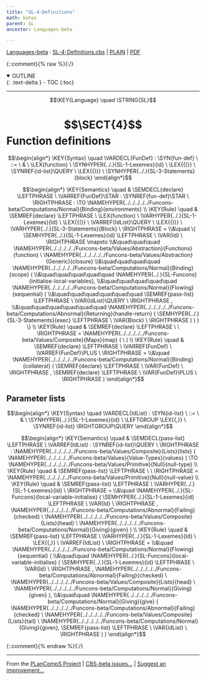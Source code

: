 ```yaml
---
title: "SL-4-Definitions"
math: katex
parent: SL
ancestor: Languages-beta

---
```

[Languages-beta] : [SL-4-Definitions.cbs] \| [PLAIN] \| [PDF]

{::comment}{% raw %}{:/}
<details open markdown="block">
  <summary>
    OUTLINE
  </summary>
  {: .text-delta }
- TOC
{:toc}
</details>


----

$$\KEY{Language} \quad \STRING{SL}$$

# $$\SECT{4}$$ Function definitions
           


$$\begin{align*}
  \KEY{Syntax} \quad
    \VARDECL{FunDef} : \SYN{fun-def}
      \ ::= \ & \
      \LEX{function} \ \SYNHYPER{../.}{SL-1-Lexemes}{id} \ \LEX{{(}} \ \SYNREF{id-list}\QUERY \ \LEX{{)}} \ \SYNHYPER{../.}{SL-3-Statements}{block}
\end{align*}$$

$$\begin{align*}
  \KEY{Semantics} \quad
  & \SEMDECL{declare} \LEFTPHRASE \ \VARREF{FunDef}\STAR : \SYNREF{fun-def}\STAR \ \RIGHTPHRASE  
    :  \TO \NAMEHYPER{../../../../../Funcons-beta/Computations/Normal}{Binding}{environments} 
\\
  \KEY{Rule} \quad
    & \SEMREF{declare} \LEFTPHRASE \
                            \LEX{function} \ \VARHYPER{../.}{SL-1-Lexemes}{Id} \ \LEX{{(}} \ \VARREF{IdList}\QUERY \ \LEX{{)}} \ \VARHYPER{../.}{SL-3-Statements}{Block} \
                          \RIGHTPHRASE  = \\&\quad
      \{ \SEMHYPER{../.}{SL-1-Lexemes}{id} \LEFTPHRASE \
                               \VAR{Id} \
                             \RIGHTPHRASE  \mapsto \\&\quad\quad\quad
           \NAMEHYPER{../../../../../Funcons-beta/Values/Abstraction}{Functions}{function} \ 
             \NAMEHYPER{../../../../../Funcons-beta/Values/Abstraction}{Generic}{closure} \\&\quad\quad\quad\quad 
               \NAMEHYPER{../../../../../Funcons-beta/Computations/Normal}{Binding}{scope}
                 ( \\&\quad\quad\quad\quad\quad \NAMEHYPER{../.}{SL-Funcons}{initialise-local-variables}, \\&\quad\quad\quad\quad\quad
                        \NAMEHYPER{../../../../../Funcons-beta/Computations/Normal}{Flowing}{sequential}
                         ( \\&\quad\quad\quad\quad\quad\quad \SEMREF{pass-list} \LEFTPHRASE \
                                                     \VAR{IdList}\QUERY \
                                                   \RIGHTPHRASE , \\&\quad\quad\quad\quad\quad\quad
                                \NAMEHYPER{../../../../../Funcons-beta/Computations/Abnormal}{Returning}{handle-return}
                                 (  \SEMHYPER{../.}{SL-3-Statements}{exec} \LEFTPHRASE \
                                                             \VAR{Block} \
                                                           \RIGHTPHRASE  ) ) ) \}
\\
  \KEY{Rule} \quad
    & \SEMREF{declare} \LEFTPHRASE \
                             \
                          \RIGHTPHRASE  = 
      \NAMEHYPER{../../../../../Funcons-beta/Values/Composite}{Maps}{map}
        (   \  )
\\
  \KEY{Rule} \quad
    & \SEMREF{declare} \LEFTPHRASE \
                            \VARREF{FunDef} \ \VARREF{FunDef}\PLUS \
                          \RIGHTPHRASE  = \\&\quad
      \NAMEHYPER{../../../../../Funcons-beta/Computations/Normal}{Binding}{collateral}
        (  \SEMREF{declare} \LEFTPHRASE \
                                    \VAR{FunDef} \
                                  \RIGHTPHRASE , 
               \SEMREF{declare} \LEFTPHRASE \
                                    \VAR{FunDef}\PLUS \
                                  \RIGHTPHRASE  )
\end{align*}$$

## Parameter lists
               


$$\begin{align*}
  \KEY{Syntax} \quad
    \VARDECL{IdList} : \SYN{id-list}
      \ ::= \ & \
      \SYNHYPER{../.}{SL-1-Lexemes}{id} \ \LEFTGROUP \LEX{{,}} \ \SYNREF{id-list} \RIGHTGROUP\QUERY
\end{align*}$$

$$\begin{align*}
  \KEY{Semantics} \quad
  & \SEMDECL{pass-list} \LEFTPHRASE \ \VARREF{IdList} : \SYNREF{id-list}\QUERY \ \RIGHTPHRASE  
    : \NAMEHYPER{../../../../../Funcons-beta/Values/Composite}{Lists}{lists}
        (  \NAMEHYPER{../../../../../Funcons-beta/Values}{Value-Types}{values} ) \TO \NAMEHYPER{../../../../../Funcons-beta/Values/Primitive}{Null}{null-type} 
\\
  \KEY{Rule} \quad
    & \SEMREF{pass-list} \LEFTPHRASE \
                             \
                          \RIGHTPHRASE  = 
      \NAMEHYPER{../../../../../Funcons-beta/Values/Primitive}{Null}{null-value}
\\
  \KEY{Rule} \quad
    & \SEMREF{pass-list} \LEFTPHRASE \
                            \VARHYPER{../.}{SL-1-Lexemes}{Id} \
                          \RIGHTPHRASE  = \\&\quad
      \NAMEHYPER{../.}{SL-Funcons}{local-variable-initialise}
        (  \SEMHYPER{../.}{SL-1-Lexemes}{id} \LEFTPHRASE \
                                    \VAR{Id} \
                                  \RIGHTPHRASE , 
               \NAMEHYPER{../../../../../Funcons-beta/Computations/Abnormal}{Failing}{checked} \ 
                \NAMEHYPER{../../../../../Funcons-beta/Values/Composite}{Lists}{head} \ 
                  \NAMEHYPER{../../../../../Funcons-beta/Computations/Normal}{Giving}{given} )
\\
  \KEY{Rule} \quad
    & \SEMREF{pass-list} \LEFTPHRASE \
                            \VARHYPER{../.}{SL-1-Lexemes}{Id} \ \LEX{{,}} \ \VARREF{IdList} \
                          \RIGHTPHRASE  = \\&\quad
      \NAMEHYPER{../../../../../Funcons-beta/Computations/Normal}{Flowing}{sequential}
        ( \\&\quad\quad \NAMEHYPER{../.}{SL-Funcons}{local-variable-initialise}
                (  \SEMHYPER{../.}{SL-1-Lexemes}{id} \LEFTPHRASE \
                                            \VAR{Id} \
                                          \RIGHTPHRASE , 
                       \NAMEHYPER{../../../../../Funcons-beta/Computations/Abnormal}{Failing}{checked} \ 
                        \NAMEHYPER{../../../../../Funcons-beta/Values/Composite}{Lists}{head} \ 
                          \NAMEHYPER{../../../../../Funcons-beta/Computations/Normal}{Giving}{given} ), \\&\quad\quad
               \NAMEHYPER{../../../../../Funcons-beta/Computations/Normal}{Giving}{give}
                (  \NAMEHYPER{../../../../../Funcons-beta/Computations/Abnormal}{Failing}{checked} \ 
                        \NAMEHYPER{../../../../../Funcons-beta/Values/Composite}{Lists}{tail} \ 
                          \NAMEHYPER{../../../../../Funcons-beta/Computations/Normal}{Giving}{given}, 
                       \SEMREF{pass-list} \LEFTPHRASE \
                                            \VAR{IdList} \
                                          \RIGHTPHRASE  ) )
\end{align*}$$



[Funcons-beta]: /CBS-beta/math/Funcons-beta
  "FUNCONS-BETA"
[Unstable-Funcons-beta]: /CBS-beta/math/Unstable-Funcons-beta
  "UNSTABLE-FUNCONS-BETA"
[Languages-beta]: /CBS-beta/math/Languages-beta
  "LANGUAGES-BETA"
[Unstable-Languages-beta]: /CBS-beta/math/Unstable-Languages-beta
  "UNSTABLE-LANGUAGES-BETA"
[CBS-beta]: /CBS-beta
  "CBS-BETA"
[SL-4-Definitions.cbs]: https://github.com/plancomps/CBS-beta/blob/master/Languages-beta/SL/SL-cbs/SL/SL-4-Definitions/SL-4-Definitions.cbs
  "CBS SOURCE FILE ON GITHUB"
[PLAIN]: /CBS-beta/docs/Languages-beta/SL/SL-cbs/SL/SL-4-Definitions
  "CBS SOURCE WEB PAGE"
 [PRETTY]: /CBS-beta/math/Languages-beta/SL/SL-cbs/SL/SL-4-Definitions
  "CBS-KATEX WEB PAGE"
[PDF]: /CBS-beta/math/Languages-beta/SL/SL-cbs/SL/SL-4-Definitions/SL-4-Definitions.pdf
  "CBS-LATEX PDF FILE"
[PLanCompS Project]: https://plancomps.github.io
  "PROGRAMMING LANGUAGE COMPONENTS AND SPECIFICATIONS PROJECT HOME PAGE"
{::comment}{% endraw %}{:/}


____

From the [PLanCompS Project] | [CBS-beta issues...] | [Suggest an improvement...]

[CBS-beta issues...]: https://github.com/plancomps/CBS-beta/issues
  "CBS-BETA ISSUE REPORTS ON GITHUB"
[Suggest an improvement...]: mailto:plancomps@gmail.com?Subject=CBS-beta%20-%20comment&Body=Re%3A%20CBS-beta%20specification%20at%20SL/SL-4-Definitions/SL-4-Definitions.cbs%0A%0AComment/Query/Issue/Suggestion%3A%0A%0A%0ASignature%3A%0A
  "GENERATE AN EMAIL TEMPLATE"
